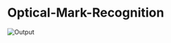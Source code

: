 # Optical-Mark-Recognition
![Output](https://github.com/KhaKimThuy/Optical-Mark-Recognition/assets/109899051/c947addd-9635-48b5-9e59-b923e169a7cf)
